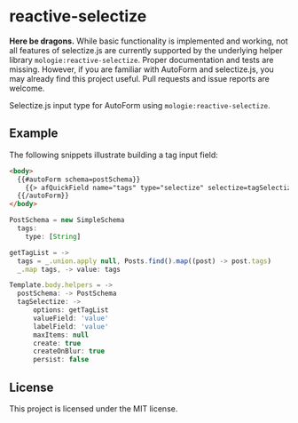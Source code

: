 # reactive-selectize

**Here be dragons.** While basic functionality is implemented and working,
not all features of selectize.js are currently supported by the underlying
helper library `mologie:reactive-selectize`. Proper documentation and tests
are missing. However, if you are familiar with AutoForm and selectize.js,
you may already find this project useful. Pull requests and issue reports
are welcome.

Selectize.js input type for AutoForm using `mologie:reactive-selectize`.


## Example

The following snippets illustrate building a tag input field:

```html
<body>
  {{#autoForm schema=postSchema}}
    {{> afQuickField name="tags" type="selectize" selectize=tagSelectize}}
  {{/autoForm}}
</body>
```

```js
PostSchema = new SimpleSchema
  tags:
    type: [String]

getTagList = ->
  tags = _.union.apply null, Posts.find().map((post) -> post.tags)
  _.map tags, -> value: tags

Template.body.helpers = ->
  postSchema: -> PostSchema
  tagSelectize: ->
      options: getTagList
      valueField: 'value'
      labelField: 'value'
      maxItems: null
      create: true
      createOnBlur: true
      persist: false
```


## License

This project is licensed under the MIT license.
